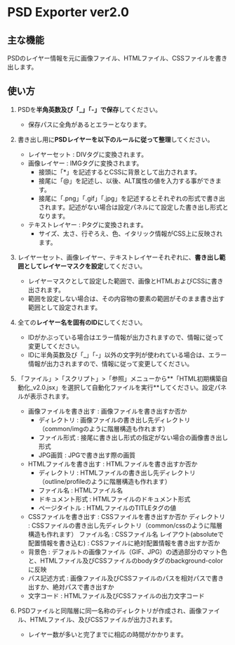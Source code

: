 # PSD Exporter ver2.0

## 主な機能

PSDのレイヤー情報を元に画像ファイル、HTMLファイル、CSSファイルを書き出します。

## 使い方

1. PSDを**半角英数及び「_」「-」で保存**してください。
	* 保存パスに全角があるとエラーとなります。

2. 書き出し用に**PSDレイヤーを以下のルールに従って整理**してください。
	* レイヤーセット : DIVタグに変換されます。
	* 画像レイヤー : IMGタグに変換されます。
		* 接頭に「*」を記述するとCSSに背景として出力されます。
		* 接尾に「@」を記述し、以後、ALT属性の値を入力する事ができます。
		* 接尾に「.png」「.gif」「.jpg」を記述するとそれぞれの形式で書き出されます。記述がない場合は設定パネルにて設定した書き出し形式となります。
	* テキストレイヤー : Pタグに変換されます。
		* サイズ、太さ、行ぞろえ、色、イタリック情報がCSS上に反映されます。

3. レイヤーセット、画像レイヤー、テキストレイヤーそれぞれに、**書き出し範囲としてレイヤーマスクを設定**してください。
	* レイヤーマスクとして設定した範囲で、画像とHTMLおよびCSSに書き出されます。
	* 範囲を設定しない場合は、その内容物の要素の範囲がそのまま書き出す範囲として設定されます。 

4. 全ての**レイヤー名を固有のIDに**してください。
	* IDがかぶっている場合はエラー情報が出力されますので、情報に従って変更してください。
	* IDに半角英数及び「_」「-」以外の文字列が使われている場合は、エラー情報が出力されますので、情報に従って変更してください。
 
5. 「ファイル」>「スクリプト」>「参照」メニューから**「HTML初期構築自動化_v2.0.jsx」を選択して自動化ファイルを実行**してください。設定パネルが表示されます。
	* 画像ファイルを書き出す : 画像ファイルを書き出すか否か
		* ディレクトリ : 画像ファイルの書き出し先ディレクトリ（common/imgのように階層構造も作れます）
		* ファイル形式 : 接尾に書き出し形式の指定がない場合の画像書き出し形式
		* JPG画質 : JPGで書き出す際の画質
	* HTMLファイルを書き出す : HTMLファイルを書き出すか否か
		* ディレクトリ : HTMLファイルの書き出し先ディレクトリ（outline/profileのように階層構造も作れます）
		* ファイル名 : HTMLファイル名
		* ドキュメント形式 : HTMLファイルのドキュメント形式
		* ページタイトル : HTMLファイルのTITLEタグの値
	* CSSファイルを書き出す : CSSファイルを書き出すか否か
		ディレクトリ : CSSファイルの書き出し先ディレクトリ（common/cssのように階層構造も作れます）
		ファイル名 : CSSファイル名
		レイアウト(absoluteで配置情報を書き込む) : CSSファイルに絶対配置情報を書き出すか否か
	* 背景色 : デフォルトの画像ファイル（GIF、JPG）の透過部分のマット色と、HTMLファイル及びCSSファイルのbodyタグのbackground-colorに反映
	* パス記述方式 : 画像ファイル及びCSSファイルのパスを相対パスで書き出すか、絶対パスで書き出すか
	* 文字コード :  HTMLファイル及びCSSファイルの出力文字コード

5. PSDファイルと同階層に同一名称のディレクトリが作成され、画像ファイル、HTMLファイル、及びCSSファイルが出力されます。
	* レイヤー数が多いと完了までに相応の時間がかかります。

		
